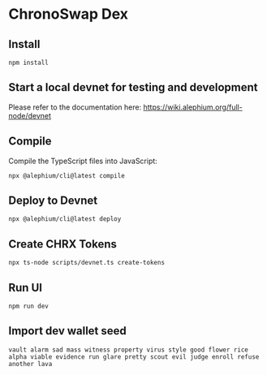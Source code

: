 # ChronoSwap Dex

## Install

```
npm install
```

## Start a local devnet for testing and development

Please refer to the documentation here: https://wiki.alephium.org/full-node/devnet

## Compile

Compile the TypeScript files into JavaScript:

```
npx @alephium/cli@latest compile 
```

## Deploy to Devnet

```
npx @alephium/cli@latest deploy
```

## Create CHRX Tokens

```
npx ts-node scripts/devnet.ts create-tokens
```

## Run UI

```
npm run dev
```

## Import dev wallet seed

```
vault alarm sad mass witness property virus style good flower rice alpha viable evidence run glare pretty scout evil judge enroll refuse another lava
```